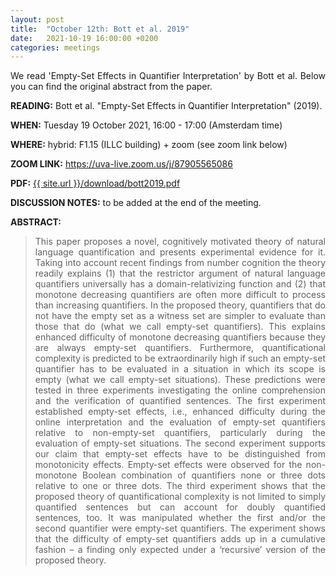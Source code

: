 ```yaml
---
layout: post
title:  "October 12th: Bott et al. 2019" 
date:   2021-10-19 16:00:00 +0200
categories: meetings
---
```


<p style="text-align: justify;">
 We read 'Empty-Set Effects in Quantifier Interpretation' by Bott et al. Below you can find the original abstract from the paper.

</p>

<b> READING:</b> Bott et al. "Empty-Set Effects in Quantifier Interpretation" (2019).

<b> WHEN:</b>  Tuesday 19 October 2021, 16:00 - 17:00 (Amsterdam time)

<b> WHERE:</b> hybrid: F1.15 (ILLC building) + zoom (see zoom link below)

<b> ZOOM LINK:</b> <a href="https://uva-live.zoom.us/j/87905565086"  target="_blank" rel="noopener noreferrer">https://uva-live.zoom.us/j/87905565086</a>

<b> PDF:</b>  <a href="{{ site.url }}/download/bott2019.pdf"  target="_blank" rel="noopener noreferrer">{{ site.url }}/download/bott2019.pdf</a>

<b> DISCUSSION NOTES:</b> to be added at the end of the meeting. 

<b> ABSTRACT: </b>

<blockquote>
<p style="text-align: justify;">
This paper proposes a novel, cognitively motivated theory of natural language quantification and presents experimental evidence for it. 
Taking into account recent findings from number cognition the theory readily explains (1) that the restrictor argument of natural language 
quantifiers universally has a domain-relativizing function and (2) that monotone decreasing quantifiers are often more difficult to process 
than increasing quantifiers. In the proposed theory, quantifiers that do not have the empty set as a witness set are simpler to evaluate than 
those that do (what we call empty-set quantifiers). This explains enhanced difficulty of monotone decreasing quantifiers because they are 
always empty-set quantifiers. Furthermore, quantificational complexity is predicted to be extraordinarily high if such an empty-set quantifier 
has to be evaluated in a situation in which its scope is empty (what we call empty-set situations). These predictions were tested in three 
experiments investigating the online comprehension and the verification of quantified sentences. The first experiment established empty-set effects,
 i.e., enhanced difficulty during the online interpretation and the evaluation of empty-set quantifiers relative to non-empty-set quantifiers, particularly
 during the evaluation of empty-set situations. The second experiment supports our claim that empty-set effects have to be distinguished from monotonicity 
 effects. Empty-set effects were observed for the non-monotone Boolean combination of quantifiers none or three dots relative to one or three dots. 
 The third experiment shows that the proposed theory of quantificational complexity is not limited to simply quantified sentences but can account for 
 doubly quantified sentences, too. It was manipulated whether the first and/or the second quantifier were empty-set quantifiers. The experiment shows 
 that the difficulty of empty-set quantifiers adds up in a cumulative fashion – a finding only expected under a ‘recursive’ version of the proposed theory.
</p>


</blockquote>
